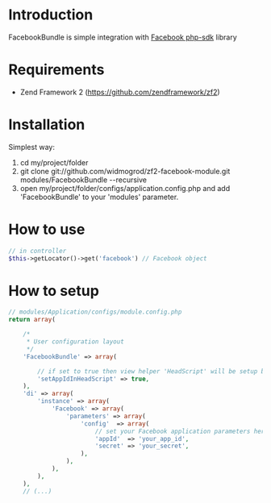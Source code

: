 # Introduction
FacebookBundle is simple integration with [Facebook php-sdk](https://github.com/facebook/php-sdk) library

# Requirements

  * Zend Framework 2 (https://github.com/zendframework/zf2)

# Installation

Simplest way:

  1. cd my/project/folder
  2. git clone git://github.com/widmogrod/zf2-facebook-module.git modules/FacebookBundle --recursive
  3. open my/project/folder/configs/application.config.php and add 'FacebookBundle' to your 'modules' parameter.

# How to use

``` php
// in controller
$this->getLocator()->get('facebook') // Facebook object
```

# How to setup
``` php
// modules/Application/configs/module.config.php
return array(

    /*
     * User configuration layout
     */
    'FacebookBundle' => array(

        // if set to true then view helper 'HeadScript' will be setup by: var FB_APP_ID = 'yout_app_id';
        'setAppIdInHeadScript' => true,
    ),
    'di' => array(
        'instance' => array(
            'Facebook' => array(
                'parameters' => array(
                    'config'  => array(
                        // set your Facebook application parameters here
                        'appId'  => 'your_app_id',
                        'secret' => 'your_secret',
                    ),
                ),
            ),
        ),
    ),
    // (...)
```